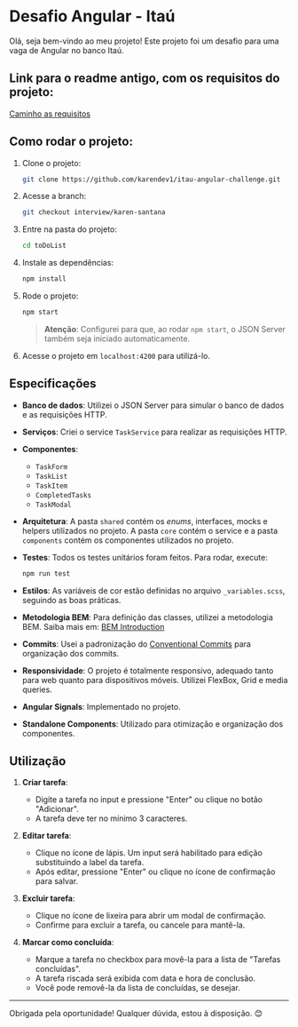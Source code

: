
# Desafio Angular - Itaú

Olá, seja bem-vindo ao meu projeto! Este projeto foi um desafio para uma vaga de Angular no banco Itaú.

## Link para o readme antigo, com os requisitos do projeto:
[Caminho as requisitos](./especificações.md)

## Como rodar o projeto:

1. Clone o projeto:
   ```bash
   git clone https://github.com/karendev1/itau-angular-challenge.git
   ```
   
2. Acesse a branch:
   ```bash
   git checkout interview/karen-santana
   ```
   
3. Entre na pasta do projeto:
   ```bash
   cd toDoList
   ```
   
4. Instale as dependências:
   ```bash
   npm install
   ```
   
5. Rode o projeto:
   ```bash
   npm start
   ```
   > **Atenção**: Configurei para que, ao rodar `npm start`, o JSON Server também seja iniciado automaticamente.

6. Acesse o projeto em `localhost:4200` para utilizá-lo.

## Especificações

- **Banco de dados**: Utilizei o JSON Server para simular o banco de dados e as requisições HTTP.
- **Serviços**: Criei o service `TaskService` para realizar as requisições HTTP.
- **Componentes**: 
  - `TaskForm`
  - `TaskList`
  - `TaskItem`
  - `CompletedTasks`
  - `TaskModal`
  
- **Arquitetura**: A pasta `shared` contém os *enums*, interfaces, mocks e helpers utilizados no projeto. A pasta `core` contém o service e a pasta `components` contém os componentes utilizados no projeto.
- **Testes**: Todos os testes unitários foram feitos. Para rodar, execute:
  ```bash
  npm run test
  ```
- **Estilos**: As variáveis de cor estão definidas no arquivo `_variables.scss`, seguindo as boas práticas.
- **Metodologia BEM**: Para definição das classes, utilizei a metodologia BEM. Saiba mais em: [BEM Introduction](https://getbem.com/introduction/)
- **Commits**: Usei a padronização do [Conventional Commits](https://www.conventionalcommits.org/pt-br/v1.0.0/) para organização dos commits.
- **Responsividade**: O projeto é totalmente responsivo, adequado tanto para web quanto para dispositivos móveis. Utilizei FlexBox, Grid e media queries.
- **Angular Signals**: Implementado no projeto.
- **Standalone Components**: Utilizado para otimização e organização dos componentes.

## Utilização

1. **Criar tarefa**:
   - Digite a tarefa no input e pressione "Enter" ou clique no botão "Adicionar".
   - A tarefa deve ter no mínimo 3 caracteres.

2. **Editar tarefa**:
   - Clique no ícone de lápis. Um input será habilitado para edição substituindo a label da tarefa.
   - Após editar, pressione "Enter" ou clique no ícone de confirmação para salvar.

3. **Excluir tarefa**:
   - Clique no ícone de lixeira para abrir um modal de confirmação.
   - Confirme para excluir a tarefa, ou cancele para mantê-la.

4. **Marcar como concluída**:
   - Marque a tarefa no checkbox para movê-la para a lista de "Tarefas concluídas".
   - A tarefa riscada será exibida com data e hora de conclusão.
   - Você pode removê-la da lista de concluídas, se desejar.

---

Obrigada pela oportunidade! Qualquer dúvida, estou à disposição. 😊
